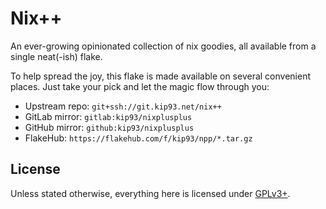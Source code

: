 # Nix++

An ever-growing opinionated collection of nix goodies, all available from a
single neat(-ish) flake.

To help spread the joy, this flake is made available on several convenient
places. Just take your pick and let the magic flow through you:

* Upstream repo:
  `git+ssh://git.kip93.net/nix++`
* GitLab mirror:
  `gitlab:kip93/nixplusplus`
* GitHub mirror:
  `github:kip93/nixplusplus`
* FlakeHub:
  `https://flakehub.com/f/kip93/npp/*.tar.gz`

## License

Unless stated otherwise, everything here is licensed under
[GPLv3+](./LICENSE.md).
